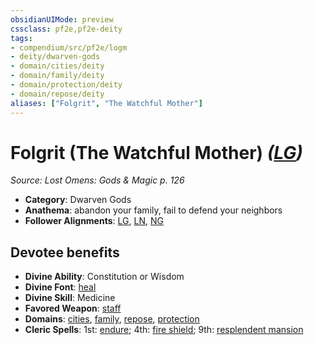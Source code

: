 ```yaml
---
obsidianUIMode: preview
cssclass: pf2e,pf2e-deity
tags:
- compendium/src/pf2e/logm
- deity/dwarven-gods
- domain/cities/deity
- domain/family/deity
- domain/protection/deity
- domain/repose/deity
aliases: ["Folgrit", "The Watchful Mother"]
---
```

# Folgrit (The Watchful Mother) *([LG](rules/traits/lg-b1.md "Lawful Good Alignment Trait"))*  
*Source: Lost Omens: Gods & Magic p. 126*  

- **Category**: Dwarven Gods
- **Anathema**: abandon your family, fail to defend your neighbors
- **Follower Alignments**: [LG](rules/traits/lg-b1.md "Lawful Good Alignment Trait"), [LN](rules/traits/ln-b1.md "Lawful Neutral Alignment Trait"), [NG](rules/traits/ng-b1.md "Neutral Good Alignment Trait")

## Devotee benefits

- **Divine Ability**: Constitution or Wisdom
- **Divine Font**: [heal](heal.md)
- **Divine Skill**: Medicine
- **Favored Weapon**: [staff](Reference/Compendium/Equipment/Items/staff.md)
- **Domains**: [cities](Reference/Compendium/Setting/domains.md#Cities), [family](Reference/Compendium/Setting/domains.md#Family), [repose](Reference/Compendium/Setting/domains.md#Repose), [protection](Reference/Compendium/Setting/domains.md#Protection)
- **Cleric Spells**: 1st: [endure](endure-logm.md); 4th: [fire shield](fire-shield.md); 9th: [resplendent mansion](resplendent-mansion.md)
